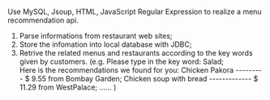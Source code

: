 Use MySQL, Jsoup, HTML, JavaScript Regular Expression to realize a menu recommendation api.

1. Parse informations from restaurant web sites;
2. Store the infomation into local database with JDBC;
3. Retrive the related menus and restaurants according to the key words given by customers. 
    (e.g. Please type in the key word:  Salad;  
          Here is the recommendations we found for you:
            Chicken Pakora --------- $ 9.55  from   Bombay Garden;
            Chicken soup with bread ------------- $ 11.29  from WestPalace;
            ......
    )
